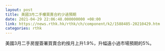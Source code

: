 ```yaml
---
layout: post
title: 美國3月二手樓買賣合約少過預期
date: 2021-04-29 22:06:48.000000000 +08:00
link: https://news.rthk.hk/rthk/ch/component/k2/1588485-20210429.htm
categories: rthk
---
```


美國3月二手房屋簽署買賣合約按月上升1.9%，升幅遠小過市場預期的5%。
